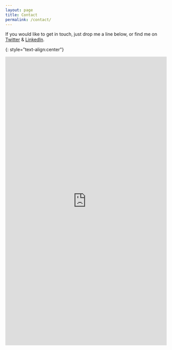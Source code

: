 ```yaml
---
layout: page
title: Contact
permalink: /contact/
---
```

If you would like to get in touch, just drop me a line below, or find me on [Twitter](https://twitter.com/TheHelenGiles) & [LinkedIn](https://www.linkedin.com/in/thehelengiles/).

{: style="text-align:center"}
<iframe src="https://docs.google.com/forms/d/e/1FAIpQLScjLtX7wIK7SfC3fnt54SrVEFGRUVhZwMFDDe0jpHp-YtNoAA/viewform?embedded=true" width="100%" height="900" frameborder="0" marginheight="0" marginwidth="0">Loading…</iframe>
